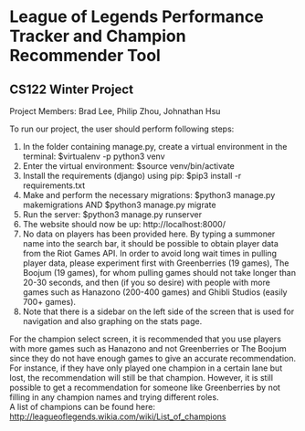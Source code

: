 League of Legends Performance Tracker and Champion Recommender Tool
==============
CS122 Winter Project
--------------
Project Members: Brad Lee, Philip Zhou, Johnathan Hsu

To run our project, the user should perform following steps:  
1. In the folder containing manage.py, create a virtual environment in the terminal: $virtualenv -p python3 venv  
2. Enter the virtual environment: $source venv/bin/activate  
3. Install the requirements (django) using pip: $pip3 install -r requirements.txt  
4. Make and perform the necessary migrations: $python3 manage.py makemigrations AND $python3 manage.py migrate  
5. Run the server: $python3 manage.py runserver  
6. The website should now be up: http://localhost:8000/  
7. No data on players has been provided here. By typing a summoner name into the search bar, it should be possible to obtain player data from the Riot Games API. In order to avoid long wait times in pulling player data, please experiment first with Greenberries (19 games), The Boojum (19 games), for whom pulling games should not take longer than 20-30 seconds, and then (if you so desire) with people with more games such as Hanazono (200-400 games) and Ghibli Studios (easily 700+ games).  
8. Note that there is a sidebar on the left side of the screen that is used for navigation and also graphing on the stats page.  

For the champion select screen, it is recommended that you use players with more games such as Hanazono and not Greenberries or The Boojum since they do not have enough games to give an accurate recommendation. For instance, if they have only played one champion in a certain lane but lost, the recommendation will still be that champion. However, it is still possible to get a recommendation for someone like Greenberries by not filling in any champion names and trying different roles.  
A list of champions can be found here:  
http://leagueoflegends.wikia.com/wiki/List_of_champions
